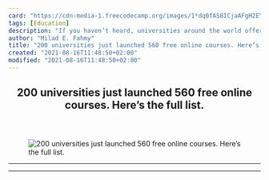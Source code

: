 ```yaml
---
card: "https://cdn-media-1.freecodecamp.org/images/1*dq0fAS8ICjaAFgH2EYElAA.jpeg"
tags: [Education]
description: "If you haven’t heard, universities around the world offering "
author: "Milad E. Fahmy"
title: "200 universities just launched 560 free online courses. Here’s the full list."
created: "2021-08-16T11:48:50+02:00"
modified: "2021-08-16T11:48:50+02:00"
---
```

<div class="site-wrapper">
<main id="site-main" class="site-main outer">
<div class="inner">
<article class="post-full post tag-education tag-programming tag-technology tag-startup tag-self-improvement ">
<header class="post-full-header">
<h1 class="post-full-title">200 universities just launched 560 free online courses. Here’s the full list.</h1>
</header>
<figure class="post-full-image">
<picture>
<source media="(max-width: 700px)" sizes="1px" srcset="data:image/gif;base64,R0lGODlhAQABAIAAAAAAAP///yH5BAEAAAAALAAAAAABAAEAAAIBRAA7 1w">
<source media="(min-width: 701px)" sizes="(max-width: 800px) 400px,
(max-width: 1170px) 700px,
1400px" srcset="https://cdn-media-1.freecodecamp.org/images/1*dq0fAS8ICjaAFgH2EYElAA.jpeg 300w,
https://cdn-media-1.freecodecamp.org/images/1*dq0fAS8ICjaAFgH2EYElAA.jpeg 600w,
https://cdn-media-1.freecodecamp.org/images/1*dq0fAS8ICjaAFgH2EYElAA.jpeg 1000w,
https://cdn-media-1.freecodecamp.org/images/1*dq0fAS8ICjaAFgH2EYElAA.jpeg 2000w">
<img onerror="this.style.display='none'" src="https://cdn-media-1.freecodecamp.org/images/1*dq0fAS8ICjaAFgH2EYElAA.jpeg" alt="200 universities just launched 560 free online courses. Here’s the full list.">
</picture>
</figure>
<section class="post-full-content">
<div class="post-content">
</div>
<hr>
<hr>
</section>
</article>
</div>
</main>
</div>
<!-- Google Tag Manager (noscript) -->
<!-- End Google Tag Manager (noscript) -->
